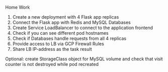 Home Work

1. Create a new deployment with 4 Flask app replicas  
2. Connect the Flask app with Redis and MySQL Databases  
3. Create Service LoadBalancer to connect to the application frontend  
4. Check if you can see different pod hostnames  
5. Check if Databases handle requests from all 4 replicas  
6. Provide access to LB via GCP Firewall Rules  
7. Share LB IP-address as the task result  

Optional: create StorageClass object for MySQL volume and check that visit counter is not destroyed while pod recreated
